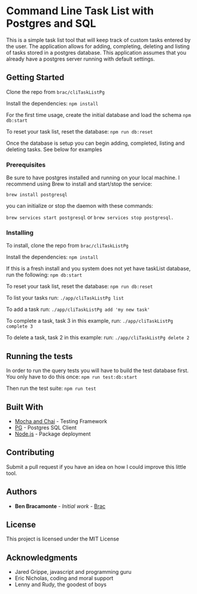 # Command Line Task List with Postgres and SQL

This is a simple task list tool that will keep track of custom tasks entered by the user. The application allows for adding, completing, deleting and listing of tasks stored in a postgres database. This application assumes that you already have a postgres server running with default settings.

## Getting Started

Clone the repo from ```brac/cliTaskListPg```

Install the dependencies:
```npm install```

For the first time usage, create the initial database and load the schema
```npm db:start```

To reset your task list, reset the database:
```npm run db:reset```

Once the database is setup you can begin adding, completed, listing and deleting tasks. See below for examples

### Prerequisites

Be sure to have postgres installed and running on your local machine. I recommend using Brew to install and start/stop the service:

```brew install postgresql```

you can initialize or stop the daemon with these commands:

```brew services start postgresql``` or ```brew services stop postgresql.```

### Installing

To install, clone the repo from ```brac/cliTaskListPg```

Install the dependencies:
```npm install```

If this is a fresh install and you system does not yet have taskList database, run the following:
```npm db:start```

To reset your task list, reset the database:
```npm run db:reset```

To list your tasks run:
```./app/cliTaskListPg list```

To add a task run:
```./app/cliTaskListPg add 'my new task'```

To complete a task, task 3 in this example, run:
```./app/cliTaskListPg complete 3```

To delete a task, task 2 in this example: run:
```./app/cliTaskListPg delete 2```


## Running the tests

In order to run the query tests you will have to build the test database first. You only have to do this once:
```npm run test:db:start```

Then run the test suite:
```npm run test```


## Built With

* [Mocha and Chai](http://chaijs.com/) - Testing Framework
* [PG](https://www.npmjs.com/package/pg) - Postgres SQL Client
* [Node.js](https://nodejs.org/en/) - Package deployment


## Contributing

Submit a pull request if you have an idea on how I could improve this little tool.


## Authors

* **Ben Bracamonte** - *Initial work* - [Brac](https://github.com/brac)

## License

This project is licensed under the MIT License

## Acknowledgments

* Jared Grippe, javascript and programming guru
* Eric Nicholas, coding and moral support
* Lenny and Rudy, the goodest of boys